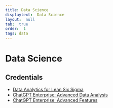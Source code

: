 ```yaml
---
title: Data Science
displaytext:  Data Science
layout:  null
tab:  true
order:  1
tags: data
---
```


# Data Science


## Credentials
* [Data Analytics for Lean Six Sigma](https://coursera.org/share/f298f6a3253b871473956ea2893ec3d0)
* [ChatGPT Enterprise: Advanced Data Analysis](https://app.pluralsight.com/achievements/share/d989abb7-9add-453b-a4b2-4ef73f9a0128)
* [ChatGPT Enterprise: Advanced Features](https://app.pluralsight.com/achievements/share/bcb30d67-cdf0-4726-bfef-70293f2f17ee)
